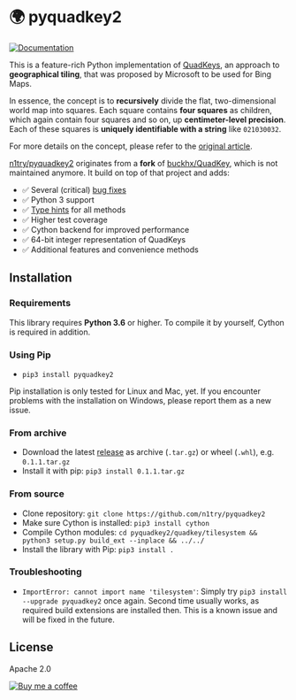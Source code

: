 # 🌍 pyquadkey2
[![Documentation](https://docs.muetsch.io/badge.svg)](https://docs.muetsch.io/pyquadkey2/)

This is a feature-rich Python implementation of [QuadKeys](https://docs.microsoft.com/en-us/bingmaps/articles/bing-maps-tile-system), an approach to **geographical tiling**, that was proposed by Microsoft to be used for Bing Maps.

In essence, the concept is to **recursively** divide the flat, two-dimensional world map into squares. Each square contains **four squares** as children, which again contain four squares and so on, up **centimeter-level precision**. Each of these squares is **uniquely identifiable with a string** like `021030032`.

For more details on the concept, please refer to the [original article](https://docs.microsoft.com/en-us/bingmaps/articles/bing-maps-tile-system).

[n1try/pyquadkey2](https://github.com/n1try/pyquadkey2) originates from a **fork** of [buckhx/QuadKey](https://github.com/buckhx/QuadKey), which is not maintained anymore. It build on top of that project and adds:

* ✅ Several (critical) [bug fixes](https://github.com/buckhx/QuadKey/pull/15)
* ✅ Python 3 support
* ✅ [Type hints](https://docs.python.org/3.6/library/typing.html) for all methods
* ✅ Higher test coverage
* ✅ Cython backend for improved performance
* ✅ 64-bit integer representation of QuadKeys
* ✅ Additional features and convenience methods

## Installation
### Requirements
This library requires **Python 3.6** or higher. To compile it by yourself, Cython is required in addition.

### Using Pip
* `pip3 install pyquadkey2`

Pip installation is only tested for Linux and Mac, yet. If you encounter problems with the installation on Windows, please report them as a new issue.

### From archive
* Download the latest [release](https://github.com/n1try/pyquadkey2/releases) as archive (`.tar.gz`) or wheel (`.whl`), e.g. `0.1.1.tar.gz`
* Install it with pip: `pip3 install 0.1.1.tar.gz`

### From source
* Clone repository: `git clone https://github.com/n1try/pyquadkey2`
* Make sure Cython is installed: `pip3 install cython`
* Compile Cython modules: `cd pyquadkey2/quadkey/tilesystem && python3 setup.py build_ext --inplace && ../../`
* Install the library with Pip: `pip3 install .`

### Troubleshooting
* `ImportError: cannot import name 'tilesystem'`: Simply try `pip3 install --upgrade pyquadkey2` once again. Second time usually works, as required build extensions are installed then. This is a known issue and will be fixed in the future.

## License
Apache 2.0

[![Buy me a coffee](https://www.buymeacoffee.com/assets/img/custom_images/orange_img.png)](https://buymeacoff.ee/n1try)
